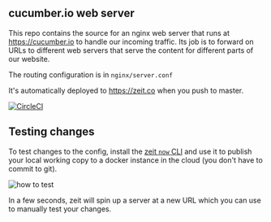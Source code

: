 cucumber.io web server
----------------------

This repo contains the source for an nginx web server that runs at https://cucumber.io to handle our incoming traffic. Its 
job is to forward on URLs to different web servers that serve the content for different parts of our website.

The routing configuration is in `nginx/server.conf`

It's automatically deployed to https://zeit.co when you push to master.

[![CircleCI](https://circleci.com/gh/cucumber/cucumber.io/tree/master.svg?style=svg)](https://circleci.com/gh/cucumber/cucumber.io/tree/master)

## Testing changes

To test changes to the config, install the [zeit `now` CLI](https://zeit.co/download#now-cli) and use 
it to publish your local working copy to a docker instance in the cloud (you don't have to commit to git).

![how to test](https://github.com/cucumber/cucumber.io/blob/master/README.tty.gif?raw=true)

In a few seconds, zeit will spin up a server at a new URL which you can use to manually test your changes.
